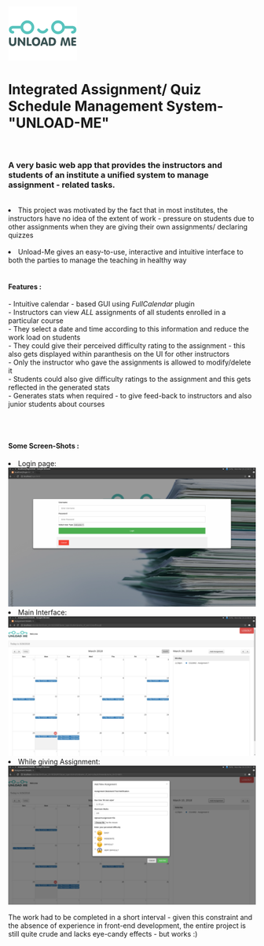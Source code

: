 <img src ="https://github.com/suyashdamle/DBMS_assignments/blob/master/Integrated_Assignment_Management_WebVersion/viewlogo.png" >
<h1>Integrated Assignment/ Quiz Schedule Management System- "UNLOAD-ME" </h1>
<br>
<h3>A very basic web app that provides the instructors and students of an institute a unified system to manage assignment - related tasks.</h3><br>
<li>This project was motivated by the fact that in most institutes, the instructors have no idea of the extent of work - pressure on students due to other assignments when they are giving their own assignments/ declaring quizzes</li><br>
<li>Unload-Me gives an easy-to-use, interactive and intuitive interface to both the parties to manage the teaching in healthy way</li><br>
<h4> Features : </h4>
    - Intuitive calendar - based GUI using <i>FullCalendar</i> plugin<br>
    - Instructors can view <i>ALL</i> assignments of all students enrolled in a particular course<br>
    - They select a date and time according to this information and reduce the work load on students<br>
    - They could give their perceived difficulty rating to the assignment - this also gets displayed within paranthesis on the UI for other instructors<br>
    - Only the instructor who gave the assignments is allowed to modify/delete it<br>
    - Students could also give difficulty ratings to the assignment and this gets reflected in the generated stats<br>
    - Generates stats when required - to give feed-back to instructors and also junior students about courses<br><br>
    

<br><h4> Some Screen-Shots : </h4>
<li>Login page: </li>
 <img src="https://github.com/suyashdamle/DBMS_assignments/blob/master/Integrated_Assignment_Management_WebVersion/screenshots/Screenshot from 2018-03-26 22-58-55.png">
 <br>
 <li>Main Interface: </li>
 <img src="https://github.com/suyashdamle/DBMS_assignments/blob/master/Integrated_Assignment_Management_WebVersion/screenshots/Screenshot from 2018-03-26 22-58-21.png">
 <br>
 <li>While giving Assignment: </li>
 <img src="https://github.com/suyashdamle/DBMS_assignments/blob/master/Integrated_Assignment_Management_WebVersion/screenshots/Screenshot from 2018-03-26 22-59-27.png">
 <br>


The work had to be completed in a short interval - given this constraint and the absence of experience in front-end development, the entire project is still quite crude and lacks eye-candy effects - but works :)


